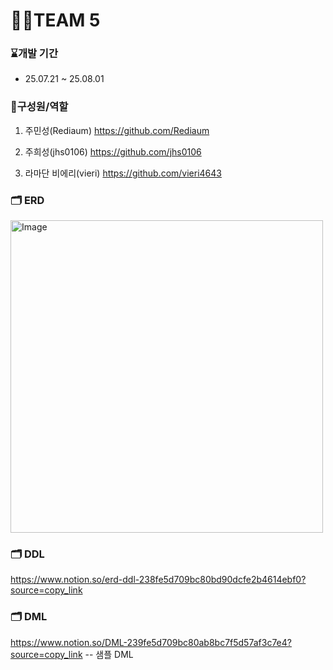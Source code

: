 # 🧑‍💻TEAM 5
### ⌛개발 기간
- 25.07.21 ~ 25.08.01

### 🕺구성원/역할
1. 주민성(Rediaum)          <https://github.com/Rediaum>

2. 주희성(jhs0106)        <https://github.com/jhs0106> 

3. 라마단 비에리(vieri)          <https://github.com/vieri4643>


### 🗂️ ERD
<img width="500" height="500" alt="Image" src="https://github.com/user-attachments/assets/a57db5b2-becc-4688-835f-c126391cf482" />

### 🗂️ DDL
https://www.notion.so/erd-ddl-238fe5d709bc80bd90dcfe2b4614ebf0?source=copy_link
### 🗂️ DML
https://www.notion.so/DML-239fe5d709bc80ab8bc7f5d57af3c7e4?source=copy_link  -- 샘플 DML
